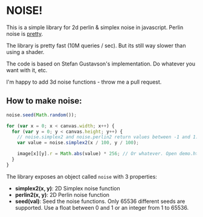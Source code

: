# NOISE!

This is a simple library for 2d perlin & simplex noise in javascript. Perlin noise is [pretty](https://dl.dropbox.com/u/2494815/perlin/index.html).

The library is pretty fast (10M queries / sec). But its still way slower than using a shader.

The code is based on Stefan Gustavson's implementation. Do whatever you want with it, etc.

I'm happy to add 3d noise functions - throw me a pull request.

## How to make noise:

```javascript
noise.seed(Math.random());

for (var x = 0; x < canvas.width; x++) {
  for (var y = 0; y < canvas.height; y++) {
    // noise.simplex2 and noise.perlin2 return values between -1 and 1.
    var value = noise.simplex2(x / 100, y / 100);

    image[x][y].r = Math.abs(value) * 256; // Or whatever. Open demo.html to see it used with canvas.
  }
}
```

The library exposes an object called `noise` with 3 properties:

- **simplex2(x, y)**: 2D Simplex noise function
- **perlin2(x, y)**: 2D Perlin noise function
- **seed(val)**: Seed the noise functions. Only 65536 different seeds are supported. Use a float between 0 and 1 or an integer from 1 to 65536. 

